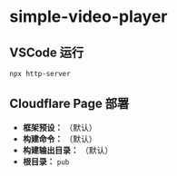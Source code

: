 # simple-video-player

## VSCode 运行

```
npx http-server
```

## Cloudflare Page 部署

*   **框架预设：** （默认）
*   **构建命令：** （默认）
*   **构建输出目录：** （默认）
*   **根目录：** `pub`
